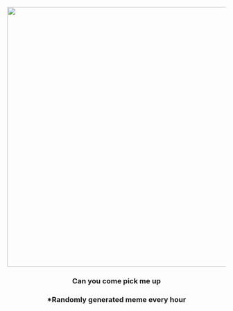 <p align="center">
        <img src="https://i.redd.it/laeuxj2ziuc91.jpg" width="600" height="600">
        </p>
        <h3 align="center">Can you come pick me up</h3>
        <h3 align="center">*Randomly generated meme every hour</h3>
    